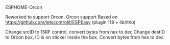 ESPHOME-Orcon

Reworked to support Orcon. 
Orcon support Based on https://github.com/letscontrolit/ESPEasy (plugin 118 + lib/itho)

Change srcID to 15RF control, convert bytes from hex to dec
Change destID to Orcon box, ID is on sticker inside the box. Convert bytes from hex to dec